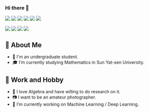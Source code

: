 ### Hi there 👋

<img src="https://img.shields.io/badge/python%20-%2314354C.svg?&style=for-the-badge&logo=python&logoColor=white"/> <img src="https://img.shields.io/badge/-C%2B%2B-00599C?style=for-the-badge&logo=C%2B%2B&logoColor=white">
<img src="https://img.shields.io/badge/-LaTeX-008080?style=for-the-badge&logo=LaTeX&logoColor=white">
<img src="https://img.shields.io/badge/-PyTorch-EE4C2C?style=for-the-badge&logo=pytorch&logoColor=white">
<img src="https://img.shields.io/badge/-TensorFlow-FF6F00?style=for-the-badge&logo=tensorflow&logoColor=white">
<img src="https://img.shields.io/badge/-VSCode-007ACC?style=for-the-badge&logo=visual-studio-code&logoColor=white">


<img src="https://img.shields.io/badge/-Mathematica-DD1100?style=for-the-badge&logo=wolfram-mathematica&logoColor=white"> <img src="https://img.shields.io/badge/-Raspberry%20Pi-C51A4A?style=for-the-badge&logo=Raspberry-Pi&logoColor=white"> 
<img src="https://img.shields.io/badge/-Digital%20Ocean-0078D7?style=for-the-badge&logo=digitalocean&logoColor=white"/>
<img src="https://img.shields.io/badge/azure%20-%230072C6.svg?&style=for-the-badge&logo=azure-devops&logoColor=white"/>

## :book: About Me

- :school: I'm an undergraduate student.
- :mortar_board: I’m currently studying Mathematics in Sun Yat-sen University.

## :gift_heart: Work and Hobby

- :book: I love Algebra and have willing to do research on it.
- :camera: I want to be an amateur photographer.
- :telescope: I’m currently working on Machine Learning / Deep Learning.
